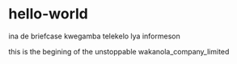 # hello-world
ina de briefcase kwegamba telekelo lya informeson

this is the begining of the unstoppable wakanola_company_limited
